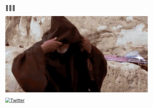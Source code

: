 ### 👋👋😏

<img src="./hello_there.webp" alt='haha'/>

<a href="https://twitter.com/ashdev_me"><img src="https://img.shields.io/twitter/follow/ashdev_me?label=Twitter&style=social" alt="Twitter"></a>
<!--
**divyanshu-vashishth/divyanshu-vashishth** is a ✨ _special_ ✨ repository because its `README.md` (this file) appears on your GitHub profile.

Here are some ideas to get you started:

- 🔭 I’m currently working on ...
- 🌱 I’m currently learning ...
- 👯 I’m looking to collaborate on ...
- 🤔 I’m looking for help with ...
- 💬 Ask me about ...
- 📫 How to reach me: ...
- 😄 Pronouns: ...
- ⚡ Fun fact: ...
-->
